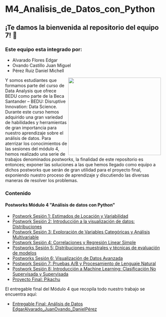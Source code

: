 # M4_Analisis_de_Datos_con_Python


## ¡Te damos la bienvenida al repositorio del equipo 7! :cactus:
### Este equipo esta integrado por:

- Alvarado Flores Edgar
- Ovando Castillo Juan Miguel
- Pérez Ruiz Daniel Michell

<img src="https://darecode.com/wp-content/uploads/2020/09/analisis-datos-libreria-pandas-python-header-blog.png" align="right" height="250" width="300">

Y somos estudiantes que formamos parte del curso de Data Analysis que ofrece BEDU como parte de la Beca Santander – BEDU: Disruptive Innovation: Data Science. Durante este curso hemos adquirido una gran variedad de habilidades y herramientas de gran importancia para nuestro aprendizaje sobre el análisis de datos. Para aterrizar los conocimientos de las sesiones del módulo 4, hemos realizado una serie de trabajos denominados *postworks*, la finalidad de este repositorio es entonces; exponer las soluciones a las que hemos llegado como equipo a dichos postworks que serán de gran utilidad para el proyecto final, exponiendo nuestro proceso de aprendizaje y discutiendo las diversas maneras de resolver los problemas.

### Contenido
#### Postworks Módulo 4 "Análisis de datos con Python"

 - [Postwork Sesión 1: Estimados de Locación y Variabilidad ](Postwork01/Postwork01.ipynb) 
 - [Postwork Sesión 2: Introducción a la visualización de datos: Distribuciones](Postwork02/Postwork02.ipynb) 
 - [Postwork Sesión 3: Exploración de Variables Categóricas y Análisis Multivariable](Postwork03/Postwork03.ipynb)
 - [Postwork Sesión 4: Correlaciones y Regresión Linear Simple](Postwork04/Postwork04.ipynb) 
 - [Postworks Sesión 5: Distribuciones muestrales y técnicas de evaluación de modelos](Postwork05/Postwork05.ipynb) 
 - [Postworks Sesión 6: Visualización de Datos Avanzada](Postwork06/Postwork06.ipynb) 
 - [Postwork Sesión 7: Pruebas A/B y Procesamiento de Lenguaje Natural](Postwork06/Postwork07.ipynb) 
 - [Postwork Sesión 8: Introducción a Machine Learning: Clasificación No Supervisada y Supervisada](Postwork08/Postwork08.ipynb)
 - [Proyecto Final: Pikachu](ProyectoFinal/)

El entregable final del Módulo 4 que recopila todo nuestro trabajo se encuentra aquí:
 - [Entregable Final: Análisis de Datos EdgarAlvarado_JuanOvando_DanielPérez](Entrega_Final_Procesamiento_JuanOvando_DanielPeréz/)
